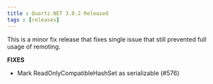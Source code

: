 ```yaml
---
title : Quartz.NET 3.0.2 Released
tags : [releases]
---
```


This is a minor fix release that fixes single issue that still prevented full usage of remoting.

__FIXES__

* Mark ReadOnlyCompatibleHashSet as serializable (#576)

<Download />
